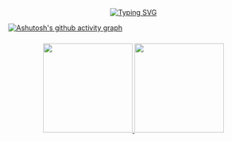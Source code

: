 <div align=center>
<a href="https://git.io/typing-svg"><img src="https://readme-typing-svg.demolab.com?font=Roboto&pause=1000&color=D9E6D1&center=true&width=435&lines=Thank+You+Kennedy+<3!;I'm+dny!" alt="Typing SVG" /></a>
</div>

[![Ashutosh's github activity graph](https://activity-graph.herokuapp.com/graph?username=yeedny&theme=tokyo-night)](https://github.com/yeedny/github-readme-activity-graph)

###

<div align="center">
  <a href="https://github.com/KennedyReisz" />
  <img height="180em" src="https://github-readme-stats.vercel.app/api?username=yeedny&show_icons=true&theme=tokyo-night&include_all_commits=true&count_private=true"/>
  <img height="180em" src="https://github-readme-stats.vercel.app/api/top-langs/?username=KennedyReisz&layout=compact&theme=tokyo-night"/>
  
</div>

